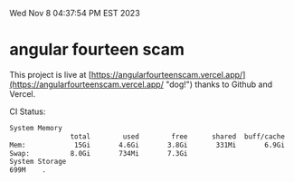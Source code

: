 Wed Nov  8 04:37:54 PM EST 2023

# angular fourteen scam


This project is live at [https://angularfourteenscam.vercel.app/](https://angularfourteenscam.vercel.app/ "dog!") thanks to Github and Vercel.

CI Status: 

```bash
System Memory
               total        used        free      shared  buff/cache   available
Mem:            15Gi       4.6Gi       3.8Gi       331Mi       6.9Gi         9Gi
Swap:          8.0Gi       734Mi       7.3Gi
System Storage
699M	.
```
